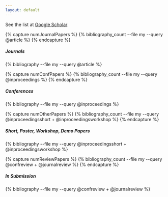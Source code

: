 ```yaml
---
layout: default
---
```


See the list at [Google Scholar](https://scholar.google.com/citations?user=XL_ZwBAAAAAJ)

{% capture numJournalPapers %}
{% bibliography_count --file my --query @article %}
{% endcapture %}
<h5 class="bibliography" style="counter-reset:bibitem {{numJournalPapers|plus:1}}">Journals</h5>
{% bibliography --file my --query @article %}

{% capture numConfPapers %}
{% bibliography_count --file my --query @inproceedings %}
{% endcapture %}
<h5 class="bibliography" style="counter-reset:bibitem {{numConfPapers|plus:1}}">Conferences</h5>
{% bibliography --file my --query @inproceedings %}


{% capture numOtherPapers %}
{% bibliography_count --file my --query @inproceedingsshort + @inproceedingsworkshop %}
{% endcapture %}
<h5 class="bibliography" style="counter-reset:bibitem {{numOtherPapers|plus:1}}">Short, Poster, Workshop, Demo Papers</h5>
{% bibliography --file my --query @inproceedingsshort + @inproceedingsworkshop %}

{% capture numReviewPapers %}
{% bibliography_count --file my --query @confreview + @journalreview %}
{% endcapture %}
<h5 class="bibliography" style="counter-reset:bibitem {{numReviewPapers|plus:1}}">In Submission</h5>
{% bibliography --file my --query @confreview + @journalreview %}
